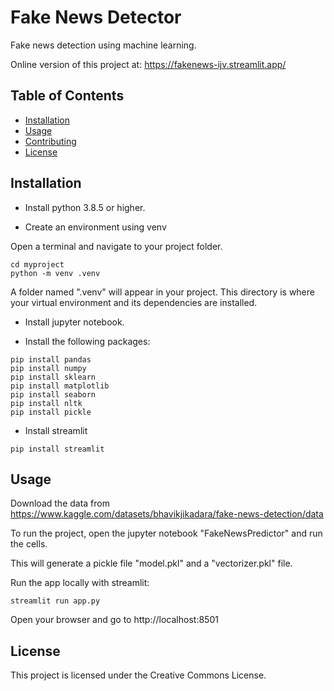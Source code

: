 # Fake News Detector

Fake news detection using machine learning.

Online version of this project at:
https://fakenews-ijv.streamlit.app/

## Table of Contents

- [Installation](#installation)
- [Usage](#usage)
- [Contributing](#contributing)
- [License](#license)

## Installation

- Install python 3.8.5 or higher.

- Create an environment using venv

Open a terminal and navigate to your project folder.

```
cd myproject
python -m venv .venv
```

A folder named ".venv" will appear in your project. This directory is where your virtual environment and its dependencies are installed.

- Install jupyter notebook.

- Install the following packages:

```
pip install pandas
pip install numpy
pip install sklearn
pip install matplotlib
pip install seaborn
pip install nltk
pip install pickle
```

- Install streamlit

```
pip install streamlit
```

## Usage

Download the data from https://www.kaggle.com/datasets/bhavikjikadara/fake-news-detection/data

To run the project, open the jupyter notebook "FakeNewsPredictor" and run the cells.

This will generate a pickle file "model.pkl" and a "vectorizer.pkl" file.

Run the app locally with streamlit:

```
streamlit run app.py
```

Open your browser and go to http://localhost:8501

## License

This project is licensed under the Creative Commons License.
